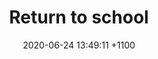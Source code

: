 ---
layout: post
title:  "Return to school"
date:   2020-06-24 13:49:11 +1100
categories: covid
tags: covid 'year 12'
---